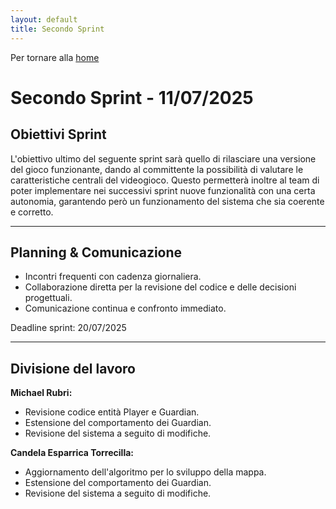 ```yaml
---
layout: default
title: Secondo Sprint
---
```


Per tornare alla [home](../index.md)

# Secondo Sprint - 11/07/2025

## Obiettivi Sprint

L'obiettivo ultimo del seguente sprint sarà quello di rilasciare una versione del gioco funzionante, dando al 
committente la possibilità di valutare le caratteristiche centrali del videogioco. Questo permetterà inoltre al team di 
poter implementare nei successivi sprint nuove funzionalità con una certa autonomia, garantendo però un funzionamento
del sistema che sia coerente e corretto.

---

## Planning & Comunicazione

- Incontri frequenti con cadenza giornaliera.
- Collaborazione diretta per la revisione del codice e delle decisioni progettuali.
- Comunicazione continua e confronto immediato.

Deadline sprint: 20/07/2025

---

## Divisione del lavoro

**Michael Rubri:**
- Revisione codice entità Player e Guardian.
- Estensione del comportamento dei Guardian.
- Revisione del sistema a seguito di modifiche.

**Candela Esparrica Torrecilla:**
- Aggiornamento dell'algoritmo per lo sviluppo della mappa.
- Estensione del comportamento dei Guardian.
- Revisione del sistema a seguito di modifiche.